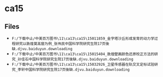 # ca15

## Files

- `F:/下载中止/中美百万图书\11\ca13\ca15\15011859_金字塔沙丘形成发育的动力学过程研究以敦煌莫高窟为例_张伟民中国科学院研究生院17页後缺.djvu.baiduyun.downloading`
- `F:/下载中止/中美百万图书\11\ca13\ca15\15015404_敦煌壁画颜色还原校正方法的研究_孙佳石中国科学院研究生院17页後缺.djvu.baiduyun.downloading`
- `F:/下载中止/中美百万图书\11\ca13\ca15\15032926_卫星传感器在轨交叉定标试验研究_李轩中国科学院研究生院17页後缺.djvu.baiduyun.downloading`
